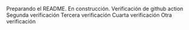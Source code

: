 Preparando el README. En construcción. 
Verificación de github action
Segunda verificación
Tercera verificación
Cuarta verificación
Otra verificación
